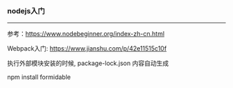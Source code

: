 ### nodejs入门

---

参考：https://www.nodebeginner.org/index-zh-cn.html

Webpack入门: https://www.jianshu.com/p/42e11515c10f

执行外部模块安装的时候, package-lock.json 内容自动生成

npm install formidable
